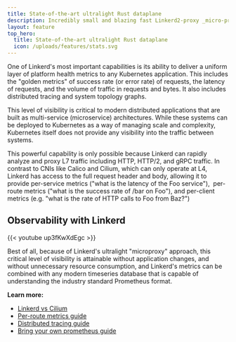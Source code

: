 ```yaml
---
title: State-of-the-art ultralight Rust dataplane
description: Incredibly small and blazing fast Linkerd2-proxy _micro-proxy_ written in Rust for security and performance.
layout: feature
top_hero:
  title: State-of-the-art ultralight Rust dataplane
  icon: /uploads/features/stats.svg
---
```


One of Linkerd's most important capabilities is its ability to deliver a uniform layer of platform health metrics to any Kubernetes application. This includes the "golden metrics" of success rate (or error rate) of requests, the latency of requests, and the volume of traffic in requests and bytes. It also includes distributed tracing and system topology graphs.

This level of visibility is critical to modern distributed applications that are built as multi-service (microservice) architectures. While these systems can be deployed to Kubernetes as a way of managing scale and complexity, Kubernetes itself does not provide any visibility into the traffic between systems.

This powerful capability is only possible because Linkerd can rapidly analyze and proxy L7 traffic including HTTP, HTTP/2, and gRPC traffic. In contrast to CNIs like Calico and Cilium, which can only operate at L4, Linkerd has access to the full request header and body, allowing it to provide per-service metrics ("what is the latency of the Foo service"),  per-route metrics ("what is the success rate of /bar on Foo"), and per-client metrics (e.g. "what is the rate of HTTP calls to Foo from Baz?")

## Observability with Linkerd

{{< youtube up3fKwXdEgc >}}

Best of all, because of Linkerd's ultralight "microproxy" approach, this critical level of visibility is attainable without application changes, and without unnecessary resource consumption, and Linkerd's metrics can be combined with any modern timeseries database that is capable of understanding the industry standard Prometheus format.

**Learn more:**

- [Linkerd vs Cilium](/)
- [Per-route metrics guide](/)
- [Distributed tracing guide](/)
- [Bring your own prometheus guide](/)
